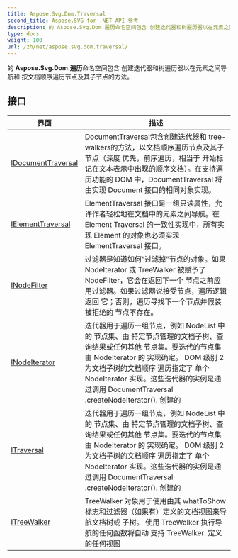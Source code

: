 ```yaml
---
title: Aspose.Svg.Dom.Traversal
second_title: Aspose.SVG for .NET API 参考
description: 的 Aspose.Svg.Dom.遍历命名空间包含 创建迭代器和树遍历器以在元素之间导航和 按文档顺序遍历节点及其子节点的方法
type: docs
weight: 100
url: /zh/net/aspose.svg.dom.traversal/
---
```

的 **Aspose.Svg.Dom.遍历**命名空间包含 创建迭代器和树遍历器以在元素之间导航和 按文档顺序遍历节点及其子节点的方法。

## 接口

| 界面 | 描述 |
| --- | --- |
| [IDocumentTraversal](./idocumenttraversal/) | DocumentTraversal包含创建迭代器和 tree-walkers的方法，以文档顺序遍历节点及其子节点（深度 优先，前序遍历，相当于 开始标记在文本表示中出现的顺序文档）。在支持遍历功能的 DOM 中，DocumentTraversal 将 由实现 Document 接口的相同对象实现。 |
| [IElementTraversal](./ielementtraversal/) | ElementTraversal 接口是一组只读属性，允许作者轻松地在文档中的元素之间导航。在 Element Traversal 的一致性实现中，所有实现 Element 的对象也必须实现 ElementTraversal 接口。 |
| [INodeFilter](./inodefilter/) | 过滤器是知道如何“过滤掉”节点的对象。如果 NodeIterator 或 TreeWalker 被赋予了 NodeFilter，它会在返回下一个 节点之前应用过滤器。如果过滤器说接受节点，遍历逻辑返回 它；否则，遍历寻找下一个节点并假装被拒绝的 节点不存在。 |
| [INodeIterator](./inodeiterator/) | 迭代器用于遍历一组节点，例如 NodeList 中的 节点集、由 特定节点管理的文档子树、查询结果或任何其他 节点集。要迭代的节点集由 NodeIterator 的 实现确定。 DOM 级别 2 为文档子树的文档顺序 遍历指定了 单个 NodeIterator 实现。这些迭代器的实例是通过调用 DocumentTraversal .createNodeIterator(). 创建的 |
| [ITraversal](./itraversal/) | 迭代器用于遍历一组节点，例如 NodeList 中的 节点集、由 特定节点管理的文档子树、查询结果或任何其他 节点集。要迭代的节点集由 NodeIterator 的 实现确定。 DOM 级别 2 为文档子树的文档顺序 遍历指定了 单个 NodeIterator 实现。这些迭代器的实例是通过调用 DocumentTraversal .createNodeIterator(). 创建的 |
| [ITreeWalker](./itreewalker/) | TreeWalker 对象用于使用由其 whatToShow 标志和过滤器（如果有）定义的文档视图来导航文档树或 子树。 使用 TreeWalker 执行导航的任何函数将自动 支持 TreeWalker. 定义的任何视图 |


